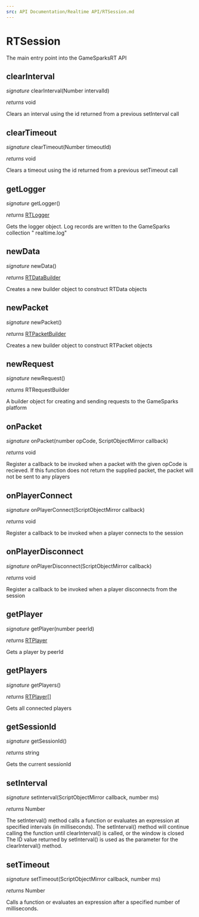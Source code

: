 ```yaml
---
src: API Documentation/Realtime API/RTSession.md
---
```


# RTSession

The main entry point into the GameSparksRT API


## clearInterval
_signature_ clearInterval(Number intervalId)</p>
_returns_ void</p>
Clears an interval using the id returned from a previous setInterval call

## clearTimeout
_signature_ clearTimeout(Number timeoutId)</p>
_returns_ void</p>
Clears a timeout using the id returned from a previous setTimeout call

## getLogger
_signature_ getLogger()</p>
_returns_ [RTLogger](RTLogger.md)</p>
Gets the logger object. Log records are written to the GameSparks collection " realtime.log"

## newData
_signature_ newData()</p>
_returns_ [RTDataBuilder](RTDataBuilder.md)</p>
Creates a new builder object to construct RTData objects

## newPacket
_signature_ newPacket()</p>
_returns_ [RTPacketBuilder](RTPacketBuilder.md)</p>
Creates a new builder object to construct RTPacket objects

## newRequest
_signature_ newRequest()</p>
_returns_ RTRequestBuilder</p>
A builder object for creating and sending requests to the GameSparks platform

## onPacket
_signature_ onPacket(number opCode, ScriptObjectMirror callback)</p>
_returns_ void</p>
Register a callback to be invoked when a packet with the given opCode is recieved. If this function does not return the supplied packet, the packet will not be sent to any players

## onPlayerConnect
_signature_ onPlayerConnect(ScriptObjectMirror callback)</p>
_returns_ void</p>
Register a callback to be invoked when a player connects to the session

## onPlayerDisconnect
_signature_ onPlayerDisconnect(ScriptObjectMirror callback)</p>
_returns_ void</p>
Register a callback to be invoked when a player disconnects from the session

## getPlayer
_signature_ getPlayer(number peerId)</p>
_returns_ [RTPlayer](RTPlayer.md)</p>
Gets a player by peerId

## getPlayers
_signature_ getPlayers()</p>
_returns_ [RTPlayer](RTPlayer.md)[]</p>
Gets all connected players

## getSessionId
_signature_ getSessionId()</p>
_returns_ string</p>
Gets the current sessionId

## setInterval
_signature_ setInterval(ScriptObjectMirror callback, number ms)</p>
_returns_ Number</p>
The setInterval() method calls a function or evaluates an expression at specified intervals (in milliseconds).
The setInterval() method will continue calling the function until clearInterval() is called, or the window is closed
The ID value returned by setInterval() is used as the parameter for the clearInterval() method.

## setTimeout
_signature_ setTimeout(ScriptObjectMirror callback, number ms)</p>
_returns_ Number</p>
Calls a function or evaluates an expression after a specified number of milliseconds.

